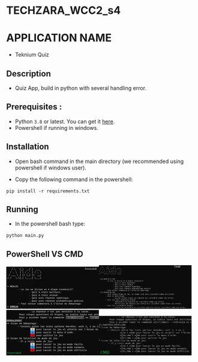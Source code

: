 # TECHZARA_WCC2_s4

# APPLICATION NAME
- Teknium Quiz

## Description
- Quiz App, build in python with several handling error.

## Prerequisites : 

- Python `3.8` or latest. You can get it [here](https://www.python.org/downloads/).
- Powershell if running in windows.

## Installation
- Open bash command in the main directory (we recommended using powershell if windows user).

-  Copy the following command in the powershell:
```
pip install -r requirements.txt
```
## Running
- In the powershell bash type:
```
python main.py
```

## PowerShell VS CMD 
<div>
  <img src="assets/powershell.png" alt= "powershell_aide_1" width="49%" height="auto"/><img src="assets/console.png" alt= "cmd_aide_1" width="49%" height="auto"/>
  <img src="assets/powershell_help.png" alt= "powershell_aide_2" width="49%" height="auto"/><img src="assets/console_help.png" alt= "cmd_aide_2" width="49%" height="auto"/>
</div>




